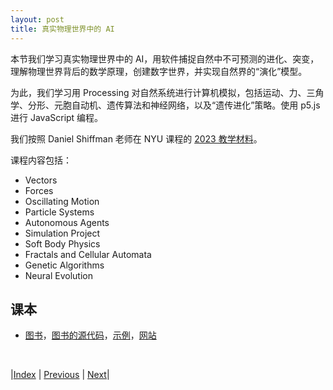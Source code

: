 ```yaml
---
layout: post
title: 真实物理世界中的 AI
---
```


本节我们学习真实物理世界中的 AI，用软件捕捉自然中不可预测的进化、突变，理解物理世界背后的数学原理，创建数字世界，并实现自然界的“演化”模型。

为此，我们学习用 Processing 对自然系统进行计算机模拟，包括运动、力、三角学、分形、元胞自动机、遗传算法和神经网络，以及“遗传进化”策略。使用 p5.js 进行 JavaScript 编程。

我们按照 Daniel Shiffman 老师在 NYU 课程的 [2023 教学材料](https://github.com/nature-of-code/noc-syllabus-S23)。

课程内容包括：
- Vectors
- Forces
- Oscillating Motion
- Particle Systems
- Autonomous Agents
- Simulation Project
- Soft Body Physics
- Fractals and Cellular Automata
- Genetic Algorithms
- Neural Evolution

## 课本

- [图书](https://nature-of-code-2nd-edition.netlify.app/neuroevolution/)，[图书的源代码](https://github.com/shiffman/The-Nature-of-Code)，[示例](https://github.com/shiffman/The-Nature-of-Code-Examples)，[网站](https://natureofcode.com/)

<br/>

|[Index](./) | [Previous](23-ml-arts) | [Next](31-faq)|
